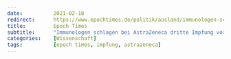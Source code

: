 ```yaml
---
date:          2021-02-18
redirect:      https://www.epochtimes.de/politik/ausland/immunologen-schlagen-bei-astrazeneca-dritte-impfung-mit-anderem-wirkstoff-vor-a3451249.html
title:         Epoch Times
subtitle:      "Immunologen schlagen bei AstraZeneca dritte Impfung vor"
categories:    [Wissenschaft]
tags:          [epoch times, impfung, astrazeneca]
---
```

